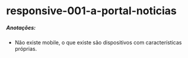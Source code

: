 # responsive-001-a-portal-noticias

##### Anotações:
- Não existe mobile, o que existe são dispositivos com características próprias.